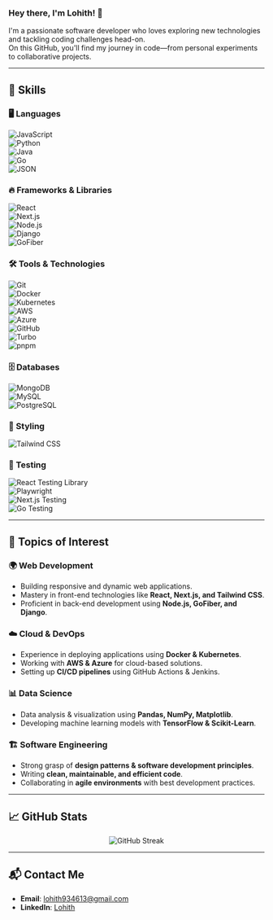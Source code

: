 ### Hey there, I'm Lohith! 👋  

I'm a passionate software developer who loves exploring new technologies and tackling coding challenges head-on.  
On this GitHub, you'll find my journey in code—from personal experiments to collaborative projects.  


---

## 🚀 Skills  

### 🖥️ Languages  
![JavaScript](https://img.shields.io/badge/JavaScript-F7DF1E?logo=javascript&logoColor=black)  
![Python](https://img.shields.io/badge/Python-3776AB?logo=python&logoColor=white)  
![Java](https://img.shields.io/badge/Java-007396?logo=java&logoColor=white)  
![Go](https://img.shields.io/badge/Go-00ADD8?logo=go&logoColor=white)  
![JSON](https://img.shields.io/badge/JSON-000000?logo=json&logoColor=white)  

### 🔥 Frameworks & Libraries  
![React](https://img.shields.io/badge/React-61DAFB?logo=react&logoColor=white)  
![Next.js](https://img.shields.io/badge/Next.js-000000?logo=next.js&logoColor=white)  
![Node.js](https://img.shields.io/badge/Node.js-339933?logo=node.js&logoColor=white)  
![Django](https://img.shields.io/badge/Django-092E20?logo=django&logoColor=white)  
![GoFiber](https://img.shields.io/badge/GoFiber-00ADD8?logo=go&logoColor=white)  

### 🛠️ Tools & Technologies  
![Git](https://img.shields.io/badge/Git-F05032?logo=git&logoColor=white)  
![Docker](https://img.shields.io/badge/Docker-2496ED?logo=docker&logoColor=white)  
![Kubernetes](https://img.shields.io/badge/Kubernetes-326CE5?logo=kubernetes&logoColor=white)  
![AWS](https://img.shields.io/badge/AWS-232F3E?logo=amazon-aws&logoColor=white)  
![Azure](https://img.shields.io/badge/Azure-0078D4?logo=microsoft-azure&logoColor=white)  
![GitHub](https://img.shields.io/badge/GitHub-181717?logo=github&logoColor=white)  
![Turbo](https://img.shields.io/badge/Turbo-000000?logo=turbo&logoColor=white)  
![pnpm](https://img.shields.io/badge/pnpm-000000?logo=pnpm&logoColor=white)  

### 🗄️ Databases  
![MongoDB](https://img.shields.io/badge/MongoDB-47A248?logo=mongodb&logoColor=white)  
![MySQL](https://img.shields.io/badge/MySQL-4479A1?logo=mysql&logoColor=white)  
![PostgreSQL](https://img.shields.io/badge/PostgreSQL-336791?logo=postgresql&logoColor=white)  

### 🎨 Styling  
![Tailwind CSS](https://img.shields.io/badge/Tailwind_CSS-38B2AC?logo=tailwind-css&logoColor=white)  

### 🧪 Testing  
![React Testing Library](https://img.shields.io/badge/React_Testing_Library-E33332?logo=testing-library&logoColor=white)  
![Playwright](https://img.shields.io/badge/Playwright-45BA14?logo=playwright&logoColor=white)  
![Next.js Testing](https://img.shields.io/badge/Next.js_Testing-000000?logo=next.js&logoColor=white)  
![Go Testing](https://img.shields.io/badge/Go_Testing-00ADD8?logo=go&logoColor=white)  

---

## 📌 Topics of Interest  

### 🌍 Web Development  
- Building responsive and dynamic web applications.  
- Mastery in front-end technologies like **React, Next.js, and Tailwind CSS**.  
- Proficient in back-end development using **Node.js, GoFiber, and Django**.  

### ☁️ Cloud & DevOps  
- Experience in deploying applications using **Docker & Kubernetes**.  
- Working with **AWS & Azure** for cloud-based solutions.  
- Setting up **CI/CD pipelines** using GitHub Actions & Jenkins.  

### 📊 Data Science  
- Data analysis & visualization using **Pandas, NumPy, Matplotlib**.  
- Developing machine learning models with **TensorFlow & Scikit-Learn**.  

### 🏗️ Software Engineering  
- Strong grasp of **design patterns & software development principles**.  
- Writing **clean, maintainable, and efficient code**.  
- Collaborating in **agile environments** with best development practices.  

---

## 📈 GitHub Stats  

<p align="center">
  <img src="https://github-readme-streak-stats.herokuapp.com?user=Lohith016&theme=dark" alt="GitHub Streak" />
</p>


---

## 📬 Contact Me  

- **Email**: [lohith934613@gmail.com](mailto:lohith934613@gmail.com)  
- **LinkedIn**: [Lohith](https://www.linkedin.com/in/lohith1616/)  
